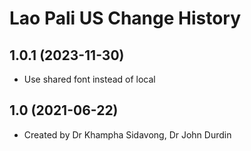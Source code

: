 Lao Pali US Change History
====================

1.0.1 (2023-11-30)
----------------
* Use shared font instead of local

1.0 (2021-06-22)
----------------
* Created by Dr Khampha Sidavong, Dr John Durdin
